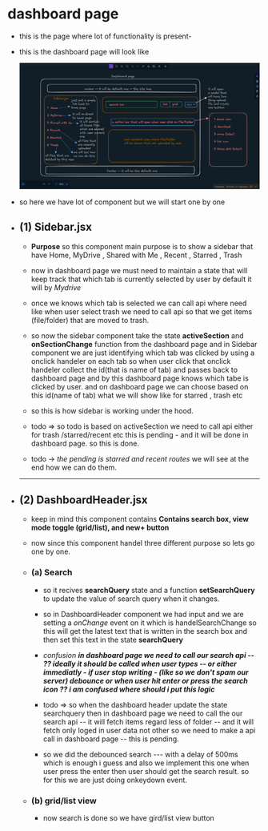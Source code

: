 # dashboard page

* this is the page where lot of functionality is present-

* this is the dashboard page will look like

    ![dashboard page](../src/assets/dashboard%20page.png)

* so here we have lot of component but we will start one by one

* ## (1) Sidebar.jsx

  * **Purpose** so this component main purpose is to show a sidebar that have Home, MyDrive , Shared with Me , Recent , Starred , Trash
  * now in dashboard page we must need to maintain a state that will keep track that which tab is currently selected by user by default it will by *Mydrive*
  * once we knows which tab is selected we can call api where need like when user select trash we need to call api so that we get items (file/folder) that are moved to trash.
  * so now the sidebar component take the state **activeSection** and **onSectionChange** function from the dashboard page and in Sidebar component we are just identifying which tab was clicked by using a onclick handeler on each tab so when user click that onclick handeler collect the id(that is name of tab) and passes back to dashboard page and by this dashboard page knows which tabe is clicked by user. and on dashboard page we can choose based on this id(name of tab) what we will show like for starred , trash etc
  * so this is how sidebar is working under the hood.

  * todo => so todo is based on activeSection we need to call api either for trash /starred/recent etc this is pending - and it will be done in dashboard page. so this is done.
  * todo -> *the pending is starred and recent routes* we will see at the end how we can do them.

  ---

* ## (2) DashboardHeader.jsx

  * keep in mind this component contains **Contains search box, view mode toggle (grid/list), and new+ button**
  * now since this component handel three different purpose so lets go one by one.

  * ### (a) **Search**

    * so it recives **searchQuery** state and a function **setSearchQuery** to update the value of search query when it changes.
    * so in DashboardHeader component we had input and we are setting a *onChange* event on it which is handelSearchChange so this will get the latest text that is written in the search box and then set this text in the state **searchQuery**
    * *confusion* ***in dashboard page we need to call our search api -- ?? ideally it should be called when user types -- or either immediatly - if user stop writing - (like so we don't spam our server) **debounce** or when user hit enter or press the search icon ?? i am confused where should i put this logic***

    * todo => so when the dashboard header update the state searchquery then in dashboard page we need to call the our search api -- it will fetch items regard less of folder -- and it will fetch only loged in user data not other so we need to make a api call in dashboard page -- this is pending.

    * so we did the debounced search --- with a delay of 500ms which is enough i guess and also we implement this one when user press the enter then user should get the search result. so for this we are just doing onkeydown event.

  * ### (b) grid/list view

    * now search is done so we have gird/list view button
